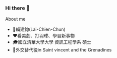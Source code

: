 ### Hi there 👋
About me
- 🤠賴建鈞(Lai-Chien-Chun)
- ❤看美劇、打羽球、學習新事物
- 🎓國立清華大學大學 資訊工程學系 碩士
-  👮外交替代役in Saint vincent and the Grenadines
<!--
- 💬 Ask me about ...
- 📫 How to reach me: ...
- 😄 Pronouns: ...
- ⚡ Fun fact: ...
-->
